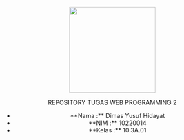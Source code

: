 <p align="center"><a href="https://bsi.ac.id" target="_blank"><img src="https://pbs.twimg.com/media/DpNiWO7UcAUQKEq.png" width="200"></a></p>
<p align="center">REPOSITORY TUGAS WEB PROGRAMMING 2</p>

<ul align="center">
  <li>**Nama  :** Dimas Yusuf Hidayat</li> 
  <li>**NIM   :** 10220014</li>
  <li>**Kelas :** 10.3A.01</li>
</ul>


